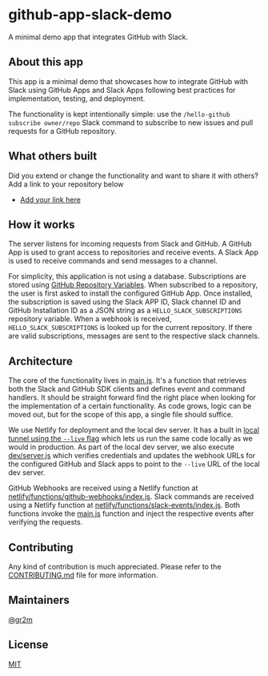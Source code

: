# github-app-slack-demo

A minimal demo app that integrates GitHub with Slack.

## About this app

This app is a minimal demo that showcases how to integrate GitHub with Slack using GitHub Apps and Slack Apps following best practices for implementation, testing, and deployment.

The functionality is kept intentionally simple: use the `/hello-github subscribe owner/repo` Slack command to subscribe to new issues and pull requests for a GitHub repository.

## What others built

Did you extend or change the functionality and want to share it with others? Add a link to your repository below

- [Add your link here](#tbd)

## How it works

The server listens for incoming requests from Slack and GitHub. A GitHub App is used to grant access to repositories and receive events. A Slack App is used to receive commands and send messages to a channel.

For simplicity, this application is not using a database. Subscriptions are stored using [GitHub Repository Variables](https://docs.github.com/en/actions/learn-github-actions/variables). When subscribed to a repository, the user is first asked to install the configured GitHub App. Once installed, the subscription is saved using the Slack APP ID, Slack channel ID and GitHub Installation ID as a JSON string as a `HELLO_SLACK_SUBSCRIPTIONS` repository variable. When a webhook is received, `HELLO_SLACK_SUBSCRIPTIONS` is looked up for the current repository. If there are valid subscriptions, messages are sent to the respective slack channels.

## Architecture

The core of the functionality lives in [main.js](main.js). It's a function that retrieves both the Slack and GitHub SDK clients and defines event and command handlers. It should be straight forward find the right place when looking for the implementation of a certain functionality. As code grows, logic can be moved out, but for the scope of this app, a single file should suffice.

We use Netlify for deployment and the local dev server. It has a built in [local tunnel using the `--live` flag](https://docs.netlify.com/cli/local-development/#share-a-live-development-server) which lets us run the same code locally as we would in production. As part of the local dev server, we also execute [dev/server.js](dev/server.js) which verifies credentials and updates the webhook URLs for the configured GitHub and Slack apps to point to the `--live` URL of the local dev server.

GitHub Webhooks are received using a Netlify function at [netlify/functions/github-webhooks/index.js](netlify/functions/github-webhooks/index.js). Slack commands are received using a Netlify function at [netlify/functions/slack-events/index.js](netlify/functions/slack-events/index.js). Both functions invoke the [main.js](main.js) function and inject the respective events after verifying the requests.

## Contributing

Any kind of contribution is much appreciated. Please refer to the [CONTRIBUTING.md](CONTRIBUTING.md) file for more information.

## Maintainers

[@gr2m](https://github.com/gr2m)

## License

[MIT](LICENSE)
